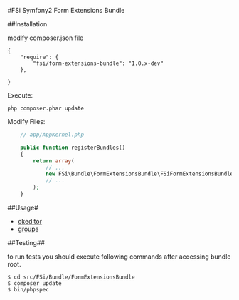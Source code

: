 #FSi Symfony2 Form Extensions Bundle

##Installation

modify composer.json file

```
{
    "require": {
        "fsi/form-extensions-bundle": "1.0.x-dev"
    },

}
```
Execute:

```
php composer.phar update
```

Modify Files:

```php
    // app/AppKernel.php

    public function registerBundles()
    {
        return array(
            // ...
            new FSi\Bundle\FormExtensionsBundle\FSiFormExtensionsBundle(),
            // ...
        );
    }
```

##Usage#

- [ckeditor](Resources/doc/ckeditor.md)
- [groups](Resources/doc/groups.md)

##Testing##

to run tests you should execute following commands after accessing bundle root.

```
$ cd src/FSi/Bundle/FormExtensionsBundle
$ composer update
$ bin/phpspec
```